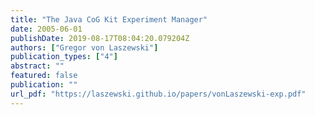 ```yaml
---
title: "The Java CoG Kit Experiment Manager"
date: 2005-06-01
publishDate: 2019-08-17T08:04:20.079204Z
authors: ["Gregor von Laszewski"]
publication_types: ["4"]
abstract: ""
featured: false
publication: ""
url_pdf: "https://laszewski.github.io/papers/vonLaszewski-exp.pdf"
---
```


